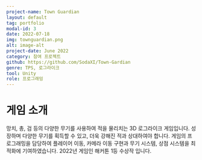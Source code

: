 ```yaml
---
project-name: Town Guardian
layout: default
tag: portfolio
modal-id: 3
date: 2022-07-18
img: townguardian.png
alt: image-alt
project-date: June 2022
category: 참여 프로젝트
github: https://github.com/SodaXI/Town-Gardian
genre: TPS, 로그라이크
tool: Unity
role: 프로그래밍
---
```

# 게임 소개
망치, 총, 검 등의 다양한 무기를 사용하여 적을 물리치는 3D 로그라이크 게임입니다.
성장하며 다양한 무기를 획득할 수 있고, 더욱 강해진 적과 상대하여야 합니다.
게임의 프로그래밍을 담당하여 플레이어 이동, 카메라 이동 구현과 무기 시스템, 상점 시스템을 최적화에 기여하였습니다.
2022년 게임인 해커톤 1등 수상작 입니다.